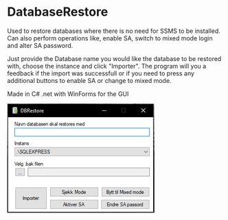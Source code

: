 # DatabaseRestore
Used to restore databases where there is no need for SSMS to be installed.
Can also perform operations like, enable SA, switch to mixed mode login and alter SA password.

Just provide the Database name you would like the database to be restored with, choose the instance and click "Importer". 
The program will you a feedback if the import was successfull or if you need to press any additional buttons to enable SA or change to mixed mode.

Made in C# .net with WinForms for the GUI

![Application screenshot](docs\img\dbrestore.PNG)